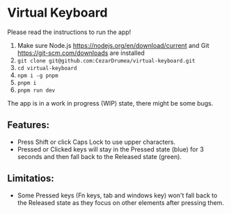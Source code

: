 # Virtual Keyboard

Please read the instructions to run the app!

1. Make sure Node.js https://nodejs.org/en/download/current and Git https://git-scm.com/downloads are installed
2. `git clone git@github.com:CezarDrumea/virtual-keyboard.git`
3. `cd virtual-keyboard`
4. `npm i -g pnpm`
5. `pnpm i`
6. `pnpm run dev`

The app is in a work in progress (WIP) state, there might be some bugs.

## Features:
- Press Shift or click Caps Lock to use upper characters.
- Pressed or Clicked keys will stay in the Pressed state (blue) for 3 seconds and then fall back to the Released state (green).

## Limitatios:
- Some Pressed keys (Fn keys, tab and windows key) won't fall back to the Released state as they focus on other elements after pressing them.
